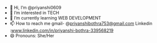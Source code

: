- 👋 Hi, I’m @priyanshi0609
- 👀 I’m interested in TECH
- 🌱 I’m currently learning WEB DEVELOPMENT
- 📫 How to reach me gmail- @priyanshibothra753@gmail.com Linkedin :www.linkedin.com/in/priyanshi-bothra-339568219
- 😄 Pronouns: She/Her


<!---
priyanshi0609/priyanshi0609 is a ✨ special ✨ repository because its `README.md` (this file) appears on your GitHub profile.
You can click the Preview link to take a look at your changes.
--->
